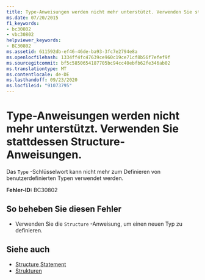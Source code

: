 ```yaml
---
title: Type-Anweisungen werden nicht mehr unterstützt. Verwenden Sie stattdessen Structure-Anweisungen.
ms.date: 07/20/2015
f1_keywords:
- bc30802
- vbc30802
helpviewer_keywords:
- BC30802
ms.assetid: 611592db-ef46-46de-ba93-3fc7e2794e8a
ms.openlocfilehash: 1334ff4fc47639ce960c19ce71cf8b56f7efef9f
ms.sourcegitcommit: bf5c5850654187705bc94cc40ebfb62fe346ab02
ms.translationtype: MT
ms.contentlocale: de-DE
ms.lasthandoff: 09/23/2020
ms.locfileid: "91073795"
---
```

# <a name="type-statements-are-no-longer-supported-use-structure-statements-instead"></a>Type-Anweisungen werden nicht mehr unterstützt. Verwenden Sie stattdessen Structure-Anweisungen.

Das `Type` -Schlüsselwort kann nicht mehr zum Definieren von benutzerdefinierten Typen verwendet werden.  
  
 **Fehler-ID:** BC30802  
  
## <a name="to-correct-this-error"></a>So beheben Sie diesen Fehler  
  
- Verwenden Sie die `Structure` -Anweisung, um einen neuen Typ zu definieren.  
  
## <a name="see-also"></a>Siehe auch

- [Structure Statement](../language-reference/statements/structure-statement.md)
- [Strukturen](../programming-guide/language-features/data-types/structures.md)
